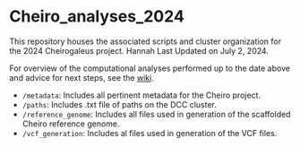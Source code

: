 # Cheiro_analyses_2024

This repository houses the associated scripts and cluster organization for the 2024 Cheirogaleus project. Hannah Last Updated on July 2, 2024.

For overview of the computational analyses performed up to the date above and advice for next steps, see the [wiki](https://github.com/hkania/Cheiro_analyses_2024/wiki).

* `/metadata`: Includes all pertinent metadata for the Cheiro project.
* `/paths`: Includes .txt file of paths on the DCC cluster.
* `/reference_genome`: Includes all files used in generation of the scaffolded Cheiro reference genome.
* `/vcf_generation`: Includes al files used in generation of the VCF files.

